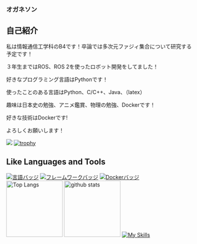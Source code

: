 ### オガネソン
## 自己紹介

私は情報通信工学科のB4です！卒論では多次元ファジィ集合について研究する予定です！

３年生まではROS、ROS 2を使ったロボット開発をしてました！

好きなプログラミング言語はPythonです！

使ったことのある言語はPython、C/C++、Java、（latex）

趣味は日本史の勉強、アニメ鑑賞、物理の勉強、Dockerです！

好きな技術はDockerです!

よろしくお願いします！

![](https://github-profile-summary-cards.vercel.app/api/cards/profile-details?username=ASAKA-219&theme=2077)
[![trophy](https://github-profile-trophy.vercel.app/?username=ASAKA-219&theme=onedark)](https://github-profile-trophy.vercel.app/?username=ryo-ma&theme=tokyonight)

## Like Languages and Tools
[![言語バッジ](https://img.shields.io/badge/-Ruby-CC342D.svg?logo=ruby&style=flat-square&logoColor=white)](https://www.ruby-lang.org/)
[![フレームワークバッジ](https://img.shields.io/badge/-Ruby%20on%20Rails-CC0000.svg?logo=ruby-on-rails&style=flat-square&logoColor=white)](https://rubyonrails.org/)
[![Dockerバッジ](https://img.shields.io/badge/-Docker-2496ED.svg?logo=docker&style=flat-square&logoColor=white)](https://www.docker.com/)
<img alt="Top Langs" height="150px" src="https://github-readme-stats.vercel.app/api/top-langs/?username=ASAKA-219&layout=compact&count_private=true&show_icons=true&theme=tokyonight" />
<img alt="github stats" height="150px" src="https://github-readme-stats.vercel.app/api?username=ASAKA-219&count_private=true&show_icons=true&show_icons=true&theme=tokyonight" />
[![My Skills](https://skillicons.dev/icons?i=cpp,python,java,docker&perline=3)](https://skillicons.dev)
